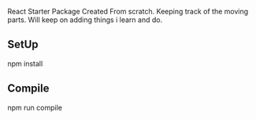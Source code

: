 React Starter Package Created From scratch.
Keeping track of the moving parts.
Will keep on adding things i learn and do.

SetUp
-------

npm install

Compile
--------
npm run compile
